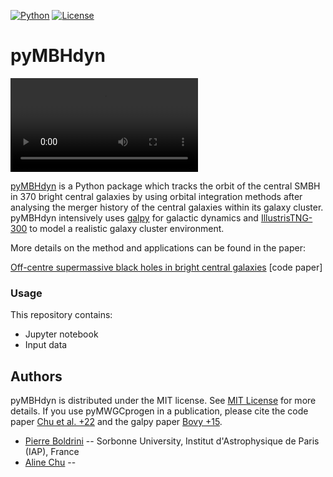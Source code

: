 
[![Python](https://img.shields.io/badge/python-3.8.2-blue.svg)](https://python.org)
[![License](https://img.shields.io/badge/License-MIT-blue.svg)](https://choosealicense.com/licenses/mit/)

# pyMBHdyn

<div class="centered-video">
    <video controls>
        <source src="kick.mp4" type="video/mp4">
        Your browser does not support the video tag.
    </video>
</div>

</body>

[pyMBHdyn](https://github.com/Blackholan/pyMBHdyn) is a Python package which tracks the orbit of the central SMBH in 370 bright central galaxies by
using orbital integration methods after analysing the merger history of the central galaxies within its galaxy cluster. pyMBHdyn intensively uses [galpy](https://www.galpy.org/) for galactic dynamics and [IllustrisTNG-300](https://www.tng-project.org/data/downloads/TNG300-1/) to model a realistic galaxy cluster environment.

More details on the method and applications can be found in the paper:

[Off-centre supermassive black holes in bright central galaxies](https://arxiv.org/abs/2212.13277) [code paper]


### Usage

This repository contains: 

* Jupyter notebook
* Input data

## Authors

pyMBHdyn is distributed under the MIT license. See [MIT License](https://en.wikipedia.org/wiki/MIT_License) for more details. 
If you use pyMWGCprogen in a publication, please cite the code paper [Chu et al. +22](https://arxiv.org/abs/2212.13277) and the galpy paper [Bovy +15](https://arxiv.org/abs/1412.3451).

* [Pierre Boldrini](mailto:boldrini@iap.fr) -- Sorbonne University, Institut d'Astrophysique de Paris (IAP), France
* [Aline Chu](mailto:aline.chu96@gmail.com) -- 

